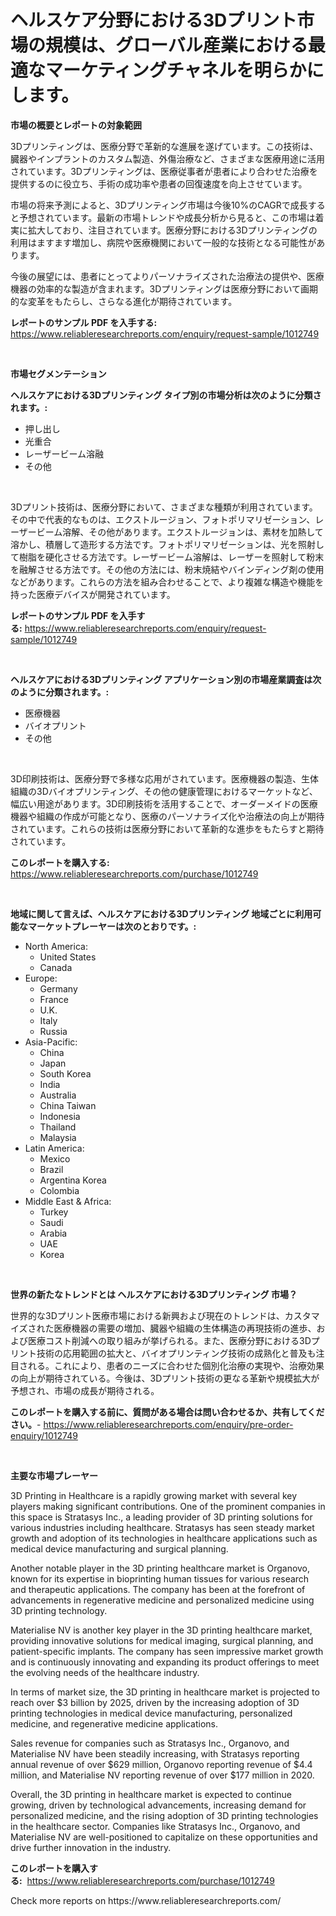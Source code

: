 <p><h1>ヘルスケア分野における3Dプリント市場の規模は、グローバル産業における最適なマーケティングチャネルを明らかにします。</h1></p><p><strong>市場の概要とレポートの対象範囲</strong></p>
<p><p>3Dプリンティングは、医療分野で革新的な進展を遂げています。この技術は、臓器やインプラントのカスタム製造、外傷治療など、さまざまな医療用途に活用されています。3Dプリンティングは、医療従事者が患者により合わせた治療を提供するのに役立ち、手術の成功率や患者の回復速度を向上させています。</p><p>市場の将来予測によると、3Dプリンティング市場は今後10%のCAGRで成長すると予想されています。最新の市場トレンドや成長分析から見ると、この市場は着実に拡大しており、注目されています。医療分野における3Dプリンティングの利用はますます増加し、病院や医療機関において一般的な技術となる可能性があります。</p><p>今後の展望には、患者にとってよりパーソナライズされた治療法の提供や、医療機器の効率的な製造が含まれます。3Dプリンティングは医療分野において画期的な変革をもたらし、さらなる進化が期待されています。</p></p>
<p><strong>レポートのサンプル PDF を入手する:</strong> <a href="https://www.reliableresearchreports.com/enquiry/request-sample/1012749">https://www.reliableresearchreports.com/enquiry/request-sample/1012749</a></p>
<p>&nbsp;</p>
<p><strong>市場セグメンテーション</strong></p>
<p><strong>ヘルスケアにおける3Dプリンティング タイプ別の市場分析は次のように分類されます。:</strong></p>
<p><ul><li>押し出し</li><li>光重合</li><li>レーザービーム溶融</li><li>その他</li></ul></p>
<p>&nbsp;</p>
<p><p>3Dプリント技術は、医療分野において、さまざまな種類が利用されています。その中で代表的なものは、エクストルージョン、フォトポリマリゼーション、レーザービーム溶解、その他があります。エクストルージョンは、素材を加熱して溶かし、積層して造形する方法です。フォトポリマリゼーションは、光を照射して樹脂を硬化させる方法です。レーザービーム溶解は、レーザーを照射して粉末を融解させる方法です。その他の方法には、粉末焼結やバインディング剤の使用などがあります。これらの方法を組み合わせることで、より複雑な構造や機能を持った医療デバイスが開発されています。</p></p>
<p><strong>レポートのサンプル PDF を入手する:</strong>&nbsp;<a href="https://www.reliableresearchreports.com/enquiry/request-sample/1012749">https://www.reliableresearchreports.com/enquiry/request-sample/1012749</a></p>
<p>&nbsp;</p>
<p><strong> ヘルスケアにおける3Dプリンティング アプリケーション別の市場産業調査は次のように分類されます。:</strong></p>
<p><ul><li>医療機器</li><li>バイオプリント</li><li>その他</li></ul></p>
<p>&nbsp;</p>
<p><p>3D印刷技術は、医療分野で多様な応用がされています。医療機器の製造、生体組織の3Dバイオプリンティング、その他の健康管理におけるマーケットなど、幅広い用途があります。3D印刷技術を活用することで、オーダーメイドの医療機器や組織の作成が可能となり、医療のパーソナライズ化や治療法の向上が期待されています。これらの技術は医療分野において革新的な進歩をもたらすと期待されています。</p></p>
<p><strong>このレポートを購入する:</strong>&nbsp; <a href="https://www.reliableresearchreports.com/purchase/1012749">https://www.reliableresearchreports.com/purchase/1012749</a></p>
<p>&nbsp;</p>
<p><strong>地域に関して言えば、ヘルスケアにおける3Dプリンティング 地域ごとに利用可能なマーケットプレーヤーは次のとおりです。:</strong></p>
<p><ul>
    <li>
        North America:
        <ul>
            <li>United States</li>
            <li>Canada</li>
        </ul>
    </li>
    <li>
        Europe:
        <ul>
            <li>Germany</li>
            <li>France</li>
            <li>U.K.</li>
            <li>Italy</li>
            <li>Russia</li>
        </ul>
    </li>
    <li>
        Asia-Pacific:
        <ul>
            <li>China</li>
            <li>Japan</li>
            <li>South Korea</li>
            <li>India</li>
            <li>Australia</li>
            <li>China Taiwan</li>
            <li>Indonesia</li>
            <li>Thailand</li>
            <li>Malaysia</li>
        </ul>
    </li>
    <li>
        Latin America:
        <ul>
            <li>Mexico</li>
            <li>Brazil</li>
            <li>Argentina Korea</li>
            <li>Colombia</li>
        </ul>
    </li>
    <li>
        Middle East & Africa:
        <ul>
            <li>Turkey</li>
            <li>Saudi</li>
            <li>Arabia</li>
            <li>UAE</li>
            <li>Korea</li>
        </ul>
    </li>
    </ul></p>
<p>&nbsp;</p>
<p><strong>世界の新たなトレンドとは ヘルスケアにおける3Dプリンティング 市場？</strong></p>
<p><p>世界的な3Dプリント医療市場における新興および現在のトレンドは、カスタマイズされた医療機器の需要の増加、臓器や組織の生体構造の再現技術の進歩、および医療コスト削減への取り組みが挙げられる。また、医療分野における3Dプリント技術の応用範囲の拡大と、バイオプリンティング技術の成熟化と普及も注目される。これにより、患者のニーズに合わせた個別化治療の実現や、治療効果の向上が期待されている。今後は、3Dプリント技術の更なる革新や規模拡大が予想され、市場の成長が期待される。</p></p>
<p><strong>このレポートを購入する前に、質問がある場合は問い合わせるか、共有してください。</strong>- <a href="https://www.reliableresearchreports.com/enquiry/pre-order-enquiry/1012749">https://www.reliableresearchreports.com/enquiry/pre-order-enquiry/1012749</a></p>
<p>&nbsp;</p>
<p><strong>主要な市場プレーヤー</strong></p>
<p><p>3D Printing in Healthcare is a rapidly growing market with several key players making significant contributions. One of the prominent companies in this space is Stratasys Inc., a leading provider of 3D printing solutions for various industries including healthcare. Stratasys has seen steady market growth and adoption of its technologies in healthcare applications such as medical device manufacturing and surgical planning.</p><p>Another notable player in the 3D printing healthcare market is Organovo, known for its expertise in bioprinting human tissues for various research and therapeutic applications. The company has been at the forefront of advancements in regenerative medicine and personalized medicine using 3D printing technology.</p><p>Materialise NV is another key player in the 3D printing healthcare market, providing innovative solutions for medical imaging, surgical planning, and patient-specific implants. The company has seen impressive market growth and is continuously innovating and expanding its product offerings to meet the evolving needs of the healthcare industry.</p><p>In terms of market size, the 3D printing in healthcare market is projected to reach over $3 billion by 2025, driven by the increasing adoption of 3D printing technologies in medical device manufacturing, personalized medicine, and regenerative medicine applications.</p><p>Sales revenue for companies such as Stratasys Inc., Organovo, and Materialise NV have been steadily increasing, with Stratasys reporting annual revenue of over $629 million, Organovo reporting revenue of $4.4 million, and Materialise NV reporting revenue of over $177 million in 2020.</p><p>Overall, the 3D printing in healthcare market is expected to continue growing, driven by technological advancements, increasing demand for personalized medicine, and the rising adoption of 3D printing technologies in the healthcare sector. Companies like Stratasys Inc., Organovo, and Materialise NV are well-positioned to capitalize on these opportunities and drive further innovation in the industry.</p></p>
<p><strong>このレポートを購入する:</strong>&nbsp;&nbsp;<a href="https://www.reliableresearchreports.com/purchase/1012749">https://www.reliableresearchreports.com/purchase/1012749</a></p>
<p>Check more reports on https://www.reliableresearchreports.com/</p>